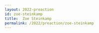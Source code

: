 ```yaml
---
layout: 2022-preaction
id: zoe-steinkamp
title:  Zoe Steinkamp
permalink: /2022/preaction/zoe-steinkamp
---
```


